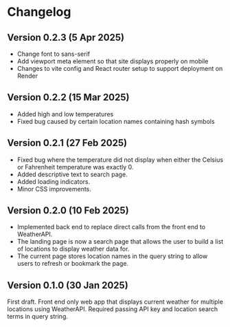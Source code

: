# Changelog

## Version 0.2.3 (5 Apr 2025)

- Change font to sans-serif
- Add viewport meta element so that site displays properly on mobile
- Changes to vite config and React router setup to support deployment on Render

## Version 0.2.2 (15 Mar 2025)

- Added high and low temperatures
- Fixed bug caused by certain location names containing hash symbols

## Version 0.2.1 (27 Feb 2025)

- Fixed bug where the temperature did not display when either the Celsius or Fahrenheit temperature was exactly 0.
- Added descriptive text to search page.
- Added loading indicators.
- Minor CSS improvements.

## Version 0.2.0 (10 Feb 2025)

- Implemented back end to replace direct calls from the front end to WeatherAPI.
- The landing page is now a search page that allows the user to build a list of locations to display weather data for.
- The current page stores location names in the query string to allow users to refresh or bookmark the page.

## Version 0.1.0 (30 Jan 2025)

First draft. Front end only web app that displays current weather for multiple locations using WeatherAPI. Required passing API key and location search terms in query string.
